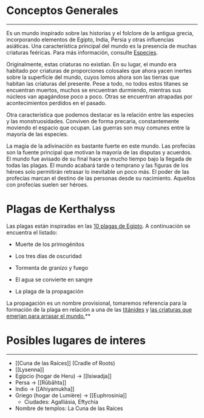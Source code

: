 # Conceptos Generales
---
Es un mundo inspirado sobre las historias y el folclore de la antigua grecia, incorporando elementos de Egipto, India, Persia y otras influencias asiáticas. Una característica principal del mundo es la presencia de muchas criaturas feéricas. Para más información, consulte [Especies](https://docs.google.com/document/d/1TfXI9eReo0UqPz_dhkM1lPyKv_H_ICR8uXOQBZIvS0E/edit?tab=t.0#heading=h.pv3dslpo3613).

Originalmente, estas criaturas no existían. En su lugar, el mundo era habitado por criaturas de proporciones colosales que ahora yacen inertes sobre la superficie del mundo, cuyos lomos ahora son las tierras que habitan las criaturas del presente. Pese a todo, no todos estos titanes se encuentran muertos, muchos se encuentran durmiendo, mientras sus núcleos van apagándose poco a poco. Otras se encuentran atrapadas por acontecimientos perdidos en el pasado.   

Otra característica que podemos destacar es la relación entre las especies y las monstruosidades. Conviven de forma precaria, constantemente moviendo el espacio que ocupan. Las guerras son muy comunes entre la mayoría de las especies.

La magia de la adivinación es bastante fuerte en este mundo. Las profecías son la fuente principal que motivan la mayoría de las disputas y acuerdos. El mundo fue avisado de su final hace ya mucho tiempo bajo la llegada de todas las plagas. El mundo acabará tarde o temprano y las figuras de los héroes solo permitirán retrasar lo inevitable un poco más. El poder de las profecías marcan el destino de las personas desde su nacimiento. Aquellos con profecías suelen ser héroes.

# Plagas de Kerthalyss

Las plagas están inspiradas en las [10 plagas de Egipto](https://www.worldhistory.org/trans/es/1-20550/las-diez-plagas-de-egipto/). A continuación se encuentra el listado:

- Muerte de los primogénitos
    
- Los tres días de oscuridad
    
- Tormenta de granizo y fuego
    
- El agua se convierte en sangre
    
- La plaga de la propagación
    

La propagación es un nombre provisional, tomaremos referencia para la formación de la plaga en relación a una de las [titánides](https://honkai-star-rail.fandom.com/wiki/Tayzzyronth) y [las criaturas que emerjan para arrasar el mundo.](https://honkai-star-rail.fandom.com/wiki/Propagation)**
# Posibles lugares de interes
---
- [[Cuna de las Raíces]] (Cradle of Roots)
- [[Lysenna]]
- Egipcio (hogar de Heru) → [[Isiwadja]]
- Persa → [[Rūbāhta]]
- Indio → [[Ahiyamukha]]
- Griego (hogar de Lumière) → [[Euphrosinia]]
	- Ciudades: Agalliásia, Eftychía
- Nombre de templos: La Cuna de las Raíces